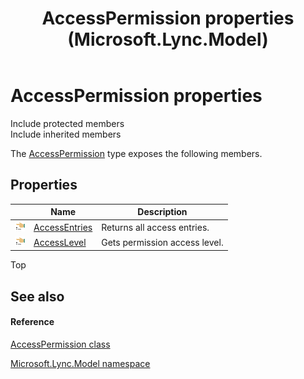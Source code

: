 ﻿---
title: AccessPermission properties (Microsoft.Lync.Model)
TOCTitle: AccessPermission properties
ms:assetid: Properties.T:Microsoft.Lync.Model.AccessPermission_DI_3_UC_OCS14MrefLyncWPF
ms:mtpsurl: https://msdn.microsoft.com/en-us/library/microsoft.lync.model.accesspermission_di_3_uc_ocs14mreflyncwpf_properties(v=office.15)
ms:contentKeyID: 48600312
ms.date: 07/28/2014
mtps_version: v=office.15
---

# AccessPermission properties

Include protected members  
Include inherited members  

The [AccessPermission](accesspermission-class-microsoft-lync-model_2.md) type exposes the following members.

## Properties

<table>
<thead>
<tr class="header">
<th> </th>
<th>Name</th>
<th>Description</th>
</tr>
</thead>
<tbody>
<tr class="odd">
<td><img src="images/JJ275421.pubproperty(Office.15).gif" title="Public property" alt="Public property" /></td>
<td><a href="accesspermission-accessentries-property-microsoft-lync-model_2.md">AccessEntries</a></td>
<td>Returns all access entries.</td>
</tr>
<tr class="even">
<td><img src="images/JJ275421.pubproperty(Office.15).gif" title="Public property" alt="Public property" /></td>
<td><a href="accesspermission-accesslevel-property-microsoft-lync-model_2.md">AccessLevel</a></td>
<td>Gets permission access level.</td>
</tr>
</tbody>
</table>


Top

## See also

#### Reference

[AccessPermission class](accesspermission-class-microsoft-lync-model_2.md)

[Microsoft.Lync.Model namespace](microsoft-lync-model-namespace_2.md)

